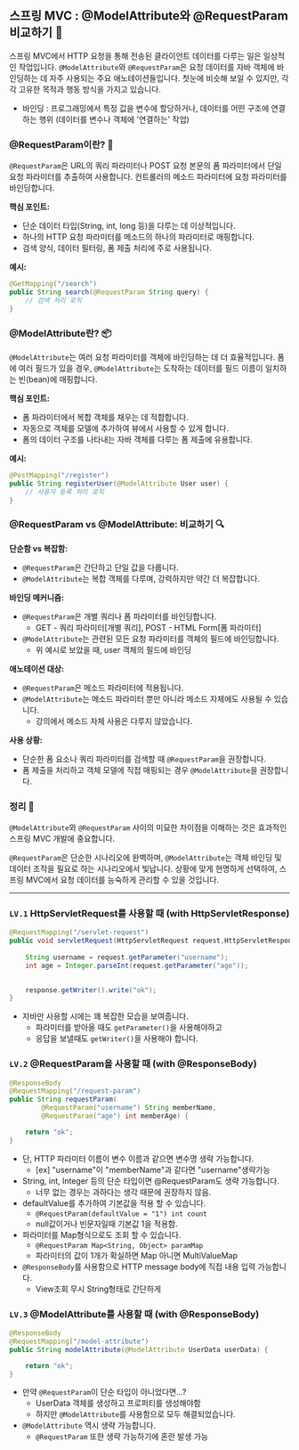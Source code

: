 ## 스프링 MVC : @ModelAttribute와 @RequestParam 비교하기 🌟

스프링 MVC에서 HTTP 요청을 통해 전송된 클라이언트 데이터를 다루는 일은 일상적인 작업입니다. `@ModelAttribute`와 `@RequestParam`은 요청 데이터를 자바 객체에 바인딩하는 데 자주 사용되는 주요 애노테이션들입니다. 첫눈에 비슷해 보일 수 있지만, 각각 고유한 목적과 행동 방식을 가지고 있습니다.

- 바인딩 : 프로그래밍에서 특정 값을 변수에 할당하거나, 데이터를 어떤 구조에 연결하는 행위 (데이터를 변수나 객체에 '연결하는' 작업)

### @RequestParam이란? 🎯

`@RequestParam`은 URL의 쿼리 파라미터나 POST 요청 본문의 폼 파라미터에서 단일 요청 파라미터를 추출하여 사용합니다. 컨트롤러의 메소드 파라미터에 요청 파라미터를 바인딩합니다.

**핵심 포인트:**
- 단순 데이터 타입(String, int, long 등)을 다루는 데 이상적입니다.
- 하나의 HTTP 요청 파라미터를 메소드의 하나의 파라미터로 매핑합니다.
- 검색 양식, 데이터 필터링, 폼 제출 처리에 주로 사용됩니다.

**예시:**
```java
@GetMapping("/search")
public String search(@RequestParam String query) {
    // 검색 처리 로직
}
```

### @ModelAttribute란? 📦

`@ModelAttribute`는 여러 요청 파라미터를 객체에 바인딩하는 데 더 효율적입니다. 폼에 여러 필드가 있을 경우, `@ModelAttribute`는 도착하는 데이터를 필드 이름이 일치하는 빈(bean)에 매핑합니다.

**핵심 포인트:**
- 폼 파라미터에서 복합 객체를 채우는 데 적합합니다.
- 자동으로 객체를 모델에 추가하여 뷰에서 사용할 수 있게 합니다.
- 폼의 데이터 구조를 나타내는 자바 객체를 다루는 폼 제출에 유용합니다.

**예시:**
```java
@PostMapping("/register")
public String registerUser(@ModelAttribute User user) {
    // 사용자 등록 처리 로직
}
```

### @RequestParam vs @ModelAttribute: 비교하기 🔍

**단순함 vs 복잡함:**
- `@RequestParam`은 간단하고 단일 값을 다룹니다.
- `@ModelAttribute`는 복합 객체를 다루며, 강력하지만 약간 더 복잡합니다.

**바인딩 메커니즘:**
- `@RequestParam`은 개별 쿼리나 폼 파라미터를 바인딩합니다.
   - GET - 쿼리 파라미터[개별 쿼리], POST - HTML Form[폼 파라미터]
- `@ModelAttribute`는 관련된 모든 요청 파라미터를 객체의 필드에 바인딩합니다.
   - 위 예시로 보았을 때, user 객체의 필드에 바인딩

**애노테이션 대상:**
- `@RequestParam`은 메소드 파라미터에 적용됩니다.
- `@ModelAttribute`는 메소드 파라미터 뿐만 아니라 메소드 자체에도 사용될 수 있습니다.
   - 강의에서 메소드 자체 사용은 다루지 않았습니다.

**사용 상황:**
- 단순한 폼 요소나 쿼리 파라미터를 검색할 때 `@RequestParam`을 권장합니다.
- 폼 제출을 처리하고 객체 모델에 직접 매핑되는 경우 `@ModelAttribute`을 권장합니다.

### 정리 🌈

`@ModelAttribute`와 `@RequestParam` 사이의 미묘한 차이점을 이해하는 것은 효과적인 스프링 MVC 개발에 중요합니다.

`@RequestParam`은 단순한 시나리오에 완벽하며, `@ModelAttribute`는 객체 바인딩 및 데이터 조작을 필요로 하는 시나리오에서 빛납니다. 상황에 맞게 현명하게 선택하여, 스프링 MVC에서 요청 데이터를 능숙하게 관리할 수 있을 것입니다.

---

### `LV.1` HttpServletRequest를 사용할 때 (with HttpServletResponse)
```java
@RequestMapping("/servlet-request")
public void servletRequest(HttpServletRequest request,HttpServletResponse response) throws IOException {
    
    String username = request.getParameter("username");
    int age = Integer.parseInt(request.getParameter("age"));
    

    response.getWriter().write("ok");
}
```
- 자바만 사용할 시에는 꽤 복잡한 모습을 보여줍니다.
   - 파라미터를 받아올 때도 `getParameter()`을 사용해야하고
   - 응답을 보낼때도 `getWriter()`을 사용해야 합니다.



### `LV.2` @RequestParam을 사용할 때 (with @ResponseBody)
```java
@ResponseBody
@RequestMapping("/request-param")
public String requestParam(
        @RequestParam("username") String memberName,
        @RequestParam("age") int memberAge) {

    return "ok";
}
```
- 단, HTTP 파라미터 이름이 변수 이름과 같으면 변수명 생략 가능합니다.
   - [ex] "username"이 "memberName"과 같다면 "username"생략가능
- String, int, Integer 등의 단순 타입이면 @RequestParam도 생략 가능합니다.
   - 너무 없는 경우는 과하다는 생각 때문에 권장하지 않음.
- defaultValue를 추가하여 기본값을 적용 할 수 있습니다.
   - `@RequestParam(defaultValue = "1") int count`
   -  null값이거나 빈문자일때 기본값 1을 적용함.
- 파라미터를 Map형식으로도 조회 할 수 있습니다.
   - `@RequestParam Map<String, Object> paramMap`
   - 파라미터의 값이 1개가 확실하면 Map 아니면 MultiValueMap
- `@ResponseBody`를 사용함으로 HTTP message body에 직접 내용 입력 가능합니다.
   - View조회 무시 String형태로 간단하게


### `LV.3` @ModelAttribute를 사용할 때 (with @ResponseBody)
```java
@ResponseBody
@RequestMapping("/model-attribute")
public String modelAttribute(@ModelAttribute UserData userData) {

    return "ok";
}
```
- 만약 `@RequestParam`이 단순 타입이 아니었다면...?
   - UserData 객체를 생성하고 프로퍼티를 생성해야함
   - 하지만 `@ModelAttribute`를 사용함으로 모두 해결되었습니다.
- `@ModelAttribute` 역시 생략 가능합니다.
   - `@RequestParam` 또한 생략 가능하기에 혼란 발생 가능
